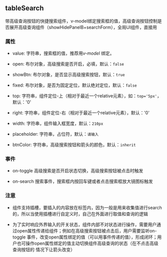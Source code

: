 ## tableSearch
带高级查询按钮的快捷搜索组件，v-model绑定搜索框的值，高级查询按钮控制是否展开高级查询组件（showHidePanelB+searchForm），全局UI组件，直接用

### 属性
* value: 字符串，搜索框的值，推荐用*v-model* 绑定。

* open: 布尔对象，高级搜索是否开启，必填，默认：`false`

* showBtn: 布尔对象，是否显示高级搜索按钮，默认：`true`

* fixed: 布尔对象，是否为固定定位，默认绝对定位，默认：`false`

* top: 字符串，组件定位-上（相对于最近一个relative元素），如：`top='5px'`，默认：'0'

* right: 字符串，组件定位-右（相对于最近一个relative元素），默认：'0'

* width: 字符串，组件输入框宽度，默认：`210px`

* placeholder: 字符串，占位符，默认：`请输入`

* btnColor: 字符串，高级搜索按钮和箭头的颜色，默认：`inherit`

### 事件
* on-toggle 高级搜索是否开启状态切换，高级搜索按钮被点击时触发

* on-search 搜索事件，搜索框内按回车键或者点击搜索框放大镜图标触发
### 注意
* 组件支持插槽，要插入的内容放在标签内，因为一般是用来收集值进行search的，所以当使用插槽进行自定义时，自己在外面进行取值和查询的逻辑

* 为了实时响应外界输入的开关状态，组件内部不对状态进行操作，需要用户通过open属性传递给组件；例如在高级搜索按钮被点击后，用户需要监听on-toggle
事件，改变open属性绑定的值（可以用事件传递的值），形成闭环；用户也可操作open属性绑定的值主动切换组件高级查询的状态（在不点击高级查询按钮的
情况下让箭头改变）
